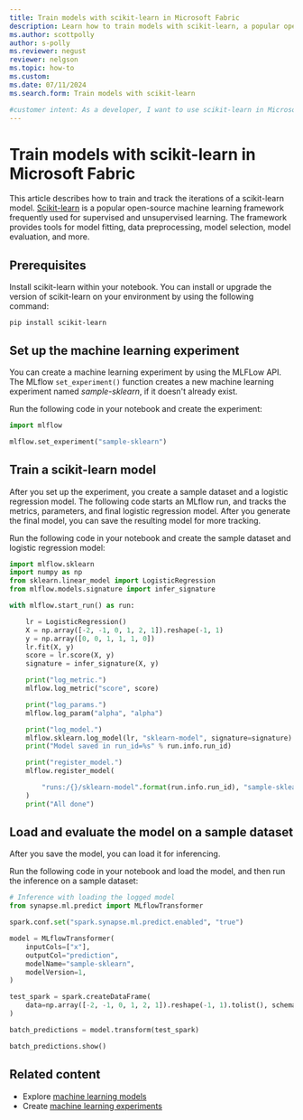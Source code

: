 ```yaml
---
title: Train models with scikit-learn in Microsoft Fabric
description: Learn how to train models with scikit-learn, a popular open-source machine learning framework frequently used for supervised and unsupervised learning.
ms.author: scottpolly
author: s-polly
ms.reviewer: negust
reviewer: nelgson
ms.topic: how-to
ms.custom:
ms.date: 07/11/2024
ms.search.form: Train models with scikit-learn

#customer intent: As a developer, I want to use scikit-learn in Microsoft Fabric so that I can train models for supervised and unsupervised learning.
---
```


# Train models with scikit-learn in Microsoft Fabric

This article describes how to train and track the iterations of a scikit-learn model. [Scikit-learn](https://scikit-learn.org/stable/) is a popular open-source machine learning framework frequently used for supervised and unsupervised learning. The framework provides tools for model fitting, data preprocessing, model selection, model evaluation, and more.

## Prerequisites

Install scikit-learn within your notebook. You can install or upgrade the version of scikit-learn on your environment by using the following command:

```shell
pip install scikit-learn
```

## Set up the machine learning experiment

You can create a machine learning experiment by using the MLFLow API. The MLflow `set_experiment()` function creates a new machine learning experiment named _sample-sklearn_, if it doesn't already exist. 

Run the following code in your notebook and create the experiment:

```python
import mlflow

mlflow.set_experiment("sample-sklearn")
```

## Train a scikit-learn model

After you set up the experiment, you create a sample dataset and a logistic regression model. The following code starts an MLflow run, and tracks the metrics, parameters, and final logistic regression model. After you generate the final model, you can save the resulting model for more tracking.

Run the following code in your notebook and create the sample dataset and logistic regression model:

```python
import mlflow.sklearn
import numpy as np
from sklearn.linear_model import LogisticRegression
from mlflow.models.signature import infer_signature

with mlflow.start_run() as run:

    lr = LogisticRegression()
    X = np.array([-2, -1, 0, 1, 2, 1]).reshape(-1, 1)
    y = np.array([0, 0, 1, 1, 1, 0])
    lr.fit(X, y)
    score = lr.score(X, y)
    signature = infer_signature(X, y)

    print("log_metric.")
    mlflow.log_metric("score", score)

    print("log_params.")
    mlflow.log_param("alpha", "alpha")

    print("log_model.")
    mlflow.sklearn.log_model(lr, "sklearn-model", signature=signature)
    print("Model saved in run_id=%s" % run.info.run_id)

    print("register_model.")
    mlflow.register_model(

        "runs:/{}/sklearn-model".format(run.info.run_id), "sample-sklearn"
    )
    print("All done")
```

## Load and evaluate the model on a sample dataset

After you save the model, you can load it for inferencing.

Run the following code in your notebook and load the model, and then run the inference on a sample dataset:

```python
# Inference with loading the logged model
from synapse.ml.predict import MLflowTransformer

spark.conf.set("spark.synapse.ml.predict.enabled", "true")

model = MLflowTransformer(
    inputCols=["x"],
    outputCol="prediction",
    modelName="sample-sklearn",
    modelVersion=1,
)

test_spark = spark.createDataFrame(
    data=np.array([-2, -1, 0, 1, 2, 1]).reshape(-1, 1).tolist(), schema=["x"]
)

batch_predictions = model.transform(test_spark)

batch_predictions.show()
```

## Related content

- Explore [machine learning models](machine-learning-model.md)
- Create [machine learning experiments](machine-learning-experiment.md) 
